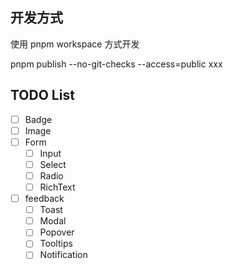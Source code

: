 ## 开发方式

使用 pnpm workspace 方式开发

pnpm publish --no-git-checks --access=public xxx

## TODO List

- [ ] Badge
- [ ] Image
- [ ] Form
  - [ ] Input
  - [ ] Select
  - [ ] Radio
  - [ ] RichText
- [ ] feedback
  - [ ] Toast
  - [ ] Modal
  - [ ] Popover
  - [ ] Tooltips
  - [ ] Notification
